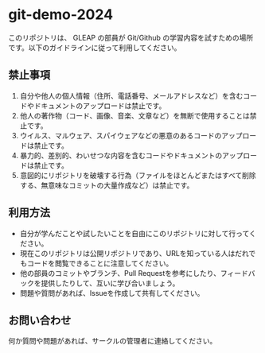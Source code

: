 # git-demo-2024

このリポジトリは、 GLEAP の部員が Git/Github の学習内容を試すための場所です。以下のガイドラインに従って利用してください。

## 禁止事項

1. 自分や他人の個人情報（住所、電話番号、メールアドレスなど）を含むコードやドキュメントのアップロードは禁止です。
2. 他人の著作物（コード、画像、音楽、文章など）を無断で使用することは禁止です。
3. ウイルス、マルウェア、スパイウェアなどの悪意のあるコードのアップロードは禁止です。
4. 暴力的、差別的、わいせつな内容を含むコードやドキュメントのアップロードは禁止です。
5. 意図的にリポジトリを破壊する行為（ファイルをほとんどまたはすべて削除する、無意味なコミットの大量作成など）は禁止です。

## 利用方法

- 自分が学んだことや試したいことを自由にこのリポジトリに対して行ってください。
- 現在このリポジトリは公開リポジトリであり、URLを知っている人はだれでもコードを閲覧できることに注意してください。
- 他の部員のコミットやブランチ、Pull Requestを参考にしたり、フィードバックを提供したりして、互いに学び合いましょう。
- 問題や質問があれば、Issueを作成して共有してください。

## お問い合わせ

何か質問や問題があれば、サークルの管理者に連絡してください。
